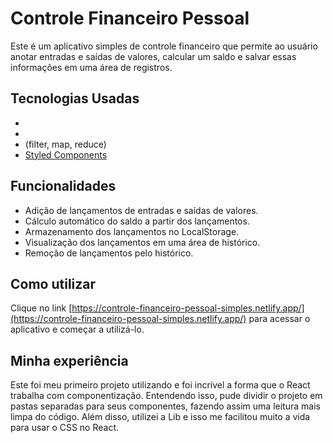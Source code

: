 # Controle Financeiro Pessoal
Este é um aplicativo simples de controle financeiro que permite ao usuário anotar entradas e saídas de valores, calcular um saldo e salvar essas informações em uma área de registros.

## Tecnologias Usadas
- <React>
- <LocalStorage>
- <Javascript> (filter, map, reduce)
- [Styled Components](https://styled-components.com/)

## Funcionalidades
- Adição de lançamentos de entradas e saídas de valores.
- Cálculo automático do saldo a partir dos lançamentos.
- Armazenamento dos lançamentos no LocalStorage.
- Visualização dos lançamentos em uma área de histórico.
- Remoção de lançamentos pelo histórico.

## Como utilizar
Clique no link [https://controle-financeiro-pessoal-simples.netlify.app/](https://controle-financeiro-pessoal-simples.netlify.app/) para acessar o aplicativo e começar a utilizá-lo.

## Minha experiência
Este foi meu primeiro projeto utilizando <React> e foi incrível a forma que o React trabalha com componentização. Entendendo isso, pude dividir o projeto em pastas separadas para seus componentes, fazendo assim uma leitura mais limpa do código. Além disso, utilizei a Lib <Styled Components> e isso me facilitou muito a vida para usar o CSS no React.
